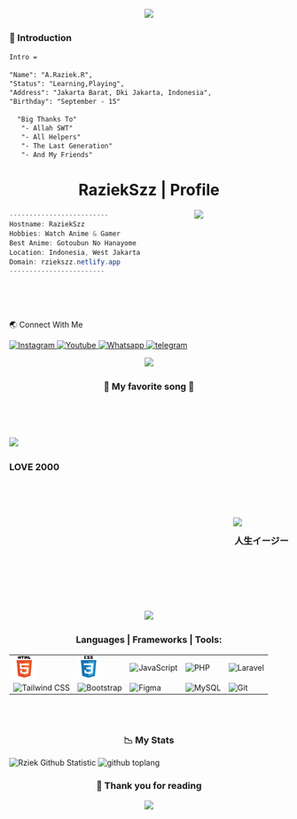<!DOCTYPE html>
 <body>
<div class="info">
<p align ="center">
 <img src= "https://files.catbox.moe/h73x0c.jpg" witdh = "100px"></img>
 
 ### 💓 Introduction
```
Intro =

"Name": "A.Raziek.R",
"Status": "Learning,Playing",
"Address": "Jakarta Barat, Dki Jakarta, Indonesia",
"Birthday": "September - 15"
   
  "Big Thanks To"
   "- Allah SWT"
   "- All Helpers"
   "- The Last Generation"
   "- And My Friends"
```
</p>
  <h1 align="center">RaziekSzz | Profile</h1>
  
  <img src="https://media.tenor.com/qLVgTQhZ4JoAAAAi/ehe-aha.gif" align = "right" width = "170"></img>
  <p width = "40">
   
```csharp
-------------------------
Hostname: RaziekSzz
Hobbies: Watch Anime & Gamer
Best Anime: Gotoubun No Hanayome
Location: Indonesia, West Jakarta
Domain: rziekszz.netlify.app
------------------------
```

</p>
 <br>
 <br>
 <br>
 
 🌏 Connect With Me

<a href="https://www.instagram.com/prz_cyber"> 
    <img src="https://img.shields.io/badge/Instagram-E4405F?style=for-the-badge&logo=instagram&logoColor=white" title="Instagram"  alt="Instagram"/>
</a>
<a href="https://www.youtube.com/@ZkrEdtz"> 
    <img src="https://img.shields.io/badge/YouTube-FF0000?style=for-the-badge&logo=youtube&logoColor=white" title="Youtube"  alt="Youtube"/>
</a>
<!-- <a href="mailto:razikrdtya@gmail.com"> 
    <img src="https://img.shields.io/badge/Gmail-D14836?style=for-the-badge&logo=gmail&logoColor=white" title="Gmail"  alt="Gmail"/>
</a> -->
<!-- <a href="https://www.github.com/lorenzxz"> 
    <img src="https://img.shields.io/badge/GitHub-100000?style=for-the-badge&logo=github&logoColor=white" title="GitHub"  alt="GitHub"/>
</a> -->
<!-- <a href="https://twitter.com/-"> 
    <img src="https://img.shields.io/badge/Twitter-1DA1F2?style=for-the-badge&logo=twitter&logoColor=white" title="Twitter"  alt="Twitter"/>
</a> -->
<a href="https://wa.me/62882196274931"> 
    <img src="https://img.shields.io/badge/Whatsapp-%231877F2.svg?style=for-the-badge&logo=Whatsapp&logoColor=white" title="Whatsapp"  alt="Whatsapp"/>
</a>
<!--<a  href="https://www.linkedin.com/company/hi-coders/">
    <img src="https://img.shields.io/badge/LinkedIn-0077B5?style=for-the-badge&logo=linkedin&logoColor=white" title="LinkedIn"  alt="LinkedIn"/>
</a>-->
<a href="https://t.me/Szzzzzkr"> 
    <img src="https://img.shields.io/badge/Telegram-000000?style=for-the-badge&logo=telegram&logoColor=white" title="telegram"  alt="telegram"/>
</a>
<br />
 <p align="center">
     <img src="https://media1.tenor.com/m/oXkW9LLAGG8AAAAC/oshi-no-ko-head-bob.gif" width="140"></img>
 </p>
 <h3 align="center">🎵 My favorite song 🎵</h3>
</div>
<div class="music" width = "140">
  <br>
<br>
<p align="left"> 
 <br>
 <a src="https://music.youtube.com/watch?v=oXZcuHIR5ko&si=EZ6TsHwvDBPlOGIO">
   <img src="https://lh3.googleusercontent.com/bZvM_5-TNxqVgcARVyglarPZHbWY9b9y4lPVuaj6cPp_WesnTs4VhJAXHyGsk-Bifs21awV4UT4OZsVC=w544-h544-l90-rj" width="100" align="left">
    </img>
   </a>
    <h3 align="left"><br>LOVE 2000</h3>
   </p>
 <br>
 <br>
 <br>
<p align="right">
  <a href="https://music.youtube.com/watch?v=ObvC7QEuqXY&si=wJB35BViP_wAKep9">
        <img src="https://lh3.googleusercontent.com/afOSAk2LNeVuemP8xalxWIAo7D1ZCb6LJlNaw5Dxe7nliR-WCtarbsr7Hm4U7Myn38bYS1eLWWXtstIWMg=w544-h544-l90-rj" width = "100" align="right"></img>
      </a>
        <h3 align="right"q><br>人生イージー</h3>
       </p>
          <br>
            <br>
        <br>
   </div>
   <br>
   <br>
   <p align="center">
         <img src="https://media1.tenor.com/m/ZtuVwa_2f1oAAAAC/kobayashi-san-chi-no-maid-dragon-anime.gif" width= "280"></img>
   </p>
  <div align="center">
  <h3>Languages | Frameworks | Tools:</h3>
  <table>
    <tr>
      <td><a href="https://www.w3.org/html/" target="_blank" rel="noreferrer"> <img src="https://raw.githubusercontent.com/devicons/devicon/master/icons/html5/html5-original-wordmark.svg" alt="html5" width="40" height="40"/> </a</td>
      <td><a href="https://www.w3schools.com/css/" target="_blank" rel="noreferrer"> <img src="https://raw.githubusercontent.com/devicons/devicon/master/icons/css3/css3-original-wordmark.svg" alt="css3" width="40" height="40"/> </a>
      <td><img width="30" src="https://user-images.githubusercontent.com/25181517/117447155-6a868a00-af3d-11eb-9cfe-245df15c9f3f.png" alt="JavaScript" title="JavaScript"/></td>
      <td><img width="30" src="https://user-images.githubusercontent.com/25181517/183570228-6a040b9f-3ddf-47a2-a201-743121dac664.png" alt="PHP" title="PHP"/></td>
      <td><img width="30" src="https://github.com/marwin1991/profile-technology-icons/assets/25181517/afcf1c98-544e-41fb-bf44-edba5e62809a" alt="Laravel" title="Laravel"/></td>
    </tr>
    <tr>
      <td><img width="30" src="https://user-images.githubusercontent.com/25181517/202896760-337261ed-ee92-4979-84c4-d4b829c7355d.png" alt="Tailwind CSS" title="Tailwind CSS"/></td>
      <td><img width="30" src="https://user-images.githubusercontent.com/25181517/183898054-b3d693d4-dafb-4808-a509-bab54cf5de34.png" alt="Bootstrap" title="Bootstrap"/></td>
      <td><img width="30" src="https://user-images.githubusercontent.com/25181517/189715289-df3ee512-6eca-463f-a0f4-c10d94a06b2f.png" alt="Figma" title="Figma"/></td>
      <td><img width="30" src="https://user-images.githubusercontent.com/25181517/183896128-ec99105a-ec1a-4d85-b08b-1aa1620b2046.png" alt="MySQL" title="MySQL"/></td>
      <td><img width="30" src="https://user-images.githubusercontent.com/25181517/192108372-f71d70ac-7ae6-4c0d-8395-51d8870c2ef0.png" alt="Git" title="Git"/></td>
    </tr>
  </table>
</div>
  <br>
  <br>
   <h3 align="center">📉 My Stats</h3>

![Rziek Github Statistic](https://github-readme-stats.vercel.app/api?username=RazikSz&layout=compact&show_icons=true&theme=highcontrast&show_owner=true)
![github toplang](https://github-readme-stats.vercel.app/api/top-langs/?username=RazikSz&layout=compact&theme=highcontrast)
<br>
  <h3 align="center">🙏 Thank you for reading</h3>
  <p align="center">
      <img src="https://media1.tenor.com/m/p_Wua847HAYAAAAd/hanamaru-kindergarten-anime.gif" width= "300"></img>
  </p>
 </body>
</html>

